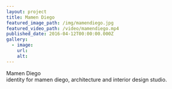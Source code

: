 ```yaml
---
layout: project
title: Mamen Diego
featured_image_path: /img/mamendiego.jpg
featured_video_path: /video/mamendiego.mp4
published_date: 2016-04-12T00:00:00.000Z
gallery:
  - image:
    url:
    alt:
---
```



Mamen Diego
<br>identity for mamen diego, architecture and interior design studio.